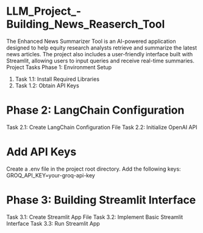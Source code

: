 # LLM_Project_-Building_News_Reaserch_Tool
The Enhanced News Summarizer Tool is an AI-powered application designed to help equity research analysts retrieve and summarize the latest news articles. The project also includes a user-friendly interface built with Streamlit, allowing users to input queries and receive real-time summaries.
Project Tasks
Phase 1: Environment Setup
1. Task 1.1: Install Required Libraries
2. Task 1.2: Obtain API Keys
# Phase 2: LangChain Configuration
Task 2.1: Create LangChain Configuration File
Task 2.2: Initialize OpenAI API
# Add API Keys
Create a .env file in the project root directory.
Add the following keys: GROQ_API_KEY=your-groq-api-key
# Phase 3: Building Streamlit Interface
Task 3.1: Create Streamlit App File
Task 3.2: Implement Basic Streamlit Interface 
Task 3.3: Run Streamlit App

